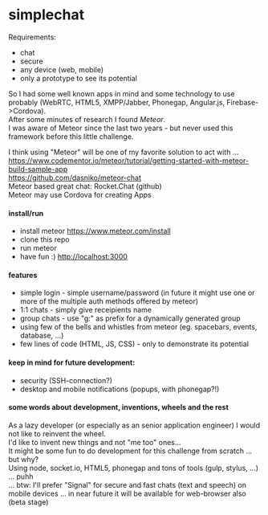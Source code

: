 # simplechat

Requirements:
- chat
- secure
- any device (web, mobile)
- only a prototype to see its potential

So I had some well known apps in mind and some technology to use probably (WebRTC, HTML5, XMPP/Jabber, Phonegap, Angular.js, Firebase->Cordova).<br />
After some minutes of research I found *Meteor*.<br />
I was aware of Meteor since the last two years - but never used this framework before this little challenge.<br />

I think using "Meteor" will be one of my favorite solution to act with ...<br />
https://www.codementor.io/meteor/tutorial/getting-started-with-meteor-build-sample-app<br />
https://github.com/dasniko/meteor-chat<br />
Meteor based great chat: Rocket.Chat (github)<br />
Meteor may use Cordova for creating Apps<br />

#### install/run
- install meteor <https://www.meteor.com/install>
- clone this repo
- run meteor
- have fun :) <http://localhost:3000>

#### features
- simple login - simple username/password (in future it might use one or more of the multiple auth methods offered by meteor)
- 1:1 chats - simply give receipients name
- group chats - use "g:" as prefix for a dynamically generated group
- using few of the bells and whistles from meteor (eg. spacebars, events, database, ...)
- few lines of code (HTML, JS, CSS) - only to demonstrate its potential

#### keep in mind for future development:
- security (SSH-connection?)
- desktop and mobile notifications (popups, with phonegap?!)

#### some words about development, inventions, wheels and the rest
As a lazy developer (or especially as an senior application engineer) I would not like to reinvent the wheel.<br />
I'd like to invent new things and not "me too" ones...<br />
It might be some fun to do development for this challenge from scratch ... but why?<br />
Using node, socket.io, HTML5, phonegap and tons of tools (gulp, stylus, ...) ... puhh<br />
... btw: I'll prefer "Signal" for secure and fast chats (text and speech) on mobile devices ... in near future it will be available for web-browser also (beta stage)<br />

